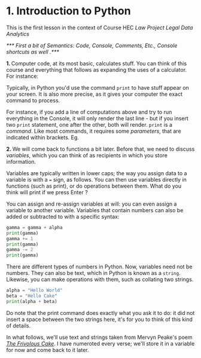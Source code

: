 <h1>1. Introduction to Python</h1>

<p>This is the first lesson in the context of Course HEC <i>Law Project Legal Data Analytics</i></p>

<p><i>*** First a bit of Semantics: Code, Console, Comments, Etc., Console shortcuts as well .***</i></p>

<b>1. </b>Computer code, at its most basic, calculates stuff. You can think of this course and everything that 
follows as expanding the uses of a calculator. For instance:

Typically, in Python you'd use the command `print` to have stuff appear on your screen. It is also more precise, as 
it gives your computer the exact command to process. 

For instance, if you add a line of computations above and try to run everything in the Console, it will only render 
the last line - but if you insert two `print` statement, one after the other, both will render.
`print` is a <em>command</em>. Like most commands, it requires some <em>parameters</em>, that are indicated within brackets. Eg.  

<b>2. </b>We will come back to functions a bit later. Before that, we need to discuss <em>variables</em>, which you can 
think of as recipients in which you store information.

Variables are typically written in lower caps; the way  you assign data to a variable is with a `=` sign, as follows.
You can then use variables directly in functions (such as print), or do operations between them.
What do you think will print if we press Enter ?

You can assign and re-assign variables at will: you can even assign a variable to another variable. Variables that 
contain numbers can also be added or subtracted to with a specific syntax:

```python
gamma = gamma + alpha
print(gamma)
gamma += 1 
print(gamma)
gamma -= 2
print(gamma)
```

There are different types of numbers in Python. Now, variables need not be numbers. They can also be text, which in Python is known as a `string`. Likewise, you can make operations with them, such as collating two strings.

```python
alpha = "Hello World"
beta = "Hello Cake"
print(alpha + beta)
```
Do note that the print command does exactly what you ask it to do: it did not insert a space between the two strings here, it's for you to think of this kind of details.

In what follows, we'll use text and strings taken from Mervyn Peake's poem <a href ="https://gormenghasts.tumblr.com/post/80656474535/the-frivolous-cake-a-freckled-and-frivolous-cake"><i>The Frivolous Cake</i></a>. I have numeroted every verse; we'll store it in a variable for now and come back to it later.
